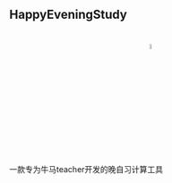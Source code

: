 ## HappyEveningStudy

<h1 align="center">
  <img src="https://raw.githubusercontent.com/HXHGTS/HappyEveningStudy/refs/heads/main/HappyEveningStudy.ico" width="5%" height="5%">
</h1>


一款专为牛马teacher开发的晚自习计算工具
